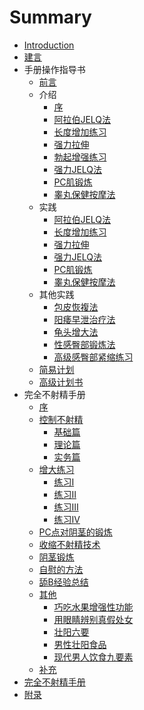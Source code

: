 # Summary

* [Introduction](README.md)
* [建言](advice/README.md)
* 手册操作指导书
   * [前言](info/README.md)
   * 介绍
       * [序](intro/README.md)
       * [阿拉伯JELQ法](intro/1.md)
       * [长度增加练习](intro/2.md)
       * [强力拉伸](intro/3.md)
       * [勃起增强练习](intro/4.md)
       * [强力JELQ法](intro/5.md)
       * [PC肌锻炼](intro/6.md)
       * [睾丸保健按摩法](intro/7.md)
   * 实践
       * [阿拉伯JELQ法](exec/1.md)
       * [长度增加练习](exec/2.md)
       * [强力拉伸](exec/3.md)
       * [强力JELQ法](exec/5.md)
       * [PC肌锻炼](exec/6.md)
       * [睾丸保健按摩法](exec/7.md)
   * 其他实践
       * [包皮恢複法](other/1.md)
       * [阳痿早泄治疗法](other/2.md)
       * [龟头增大法](other/3.md)
       * [性感臀部锻炼法](other/4.md)
       * [高级感臀部紧缩练习](other/5.md)
   * [简易计划](splan/README.md)
   * [高级计划书](aplan/README.md)
* 完全不射精手册
   * [序](still/README.md)
   * [控制不射精](control/basic.md)
       * [基础篇](control/basic.md)
       * [理论篇](control/book.md)
       * [实务篇](control/real.md)
   * [增大练习](still/exec1.md)
       * [练习Ⅰ](max/exec1.md)
       * [练习Ⅱ](max/exec2.md)
       * [练习Ⅲ](max/exec3.md)
       * [练习Ⅳ](max/exec4.md)
   * [PC点对阴茎的锻炼](still/pc.md)
   * [收缩不射精技术](still/tech.md)
   * [阴茎锻炼](still/jb.md)
   * [自慰的方法](still/high.md)
   * [舔B经验总结](still/eat.md)
   * [其他](more/README.md)
       * [巧吃水果增强性功能](more/README.md)
       * [用眼睛辨别真假处女](more/girl.md)
       * [壮阳六要](more/strong.md)
       * [男性壮阳食品](more/food.md)
       * [现代男人饮食九要素](more/now.md)
   * [补充](add/README.md)
* [完全不射精手册](handbook/README.md)
* [附录](addon/README.md)

